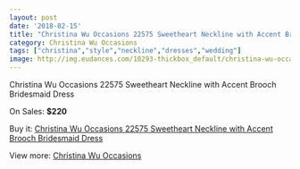 ```yaml
---
layout: post
date: '2018-02-15'
title: "Christina Wu Occasions 22575 Sweetheart Neckline with Accent Brooch Bridesmaid Dress"
category: Christina Wu Occasions
tags: ["christina","style","neckline","dresses","wedding"]
image: http://img.eudances.com/10293-thickbox_default/christina-wu-occasions-22575-sweetheart-neckline-with-accent-brooch-bridesmaid-dress.jpg
---
```

Christina Wu Occasions 22575 Sweetheart Neckline with Accent Brooch Bridesmaid Dress

On Sales: **$220**
<a href="https://www.eudances.com/en/christina-wu-occasions/3360-christina-wu-occasions-22575-sweetheart-neckline-with-accent-brooch-bridesmaid-dress.html"><amp-img layout="responsive" width="600" height="600" src="//img.eudances.com/10293-thickbox_default/christina-wu-occasions-22575-sweetheart-neckline-with-accent-brooch-bridesmaid-dress.jpg" alt="Christina Wu Occasions 22575 Sweetheart Neckline with Accent Brooch Bridesmaid Dress 0" /></a>
<a href="https://www.eudances.com/en/christina-wu-occasions/3360-christina-wu-occasions-22575-sweetheart-neckline-with-accent-brooch-bridesmaid-dress.html"><amp-img layout="responsive" width="600" height="600" src="//img.eudances.com/10296-thickbox_default/christina-wu-occasions-22575-sweetheart-neckline-with-accent-brooch-bridesmaid-dress.jpg" alt="Christina Wu Occasions 22575 Sweetheart Neckline with Accent Brooch Bridesmaid Dress 1" /></a>
<a href="https://www.eudances.com/en/christina-wu-occasions/3360-christina-wu-occasions-22575-sweetheart-neckline-with-accent-brooch-bridesmaid-dress.html"><amp-img layout="responsive" width="600" height="600" src="//img.eudances.com/10295-thickbox_default/christina-wu-occasions-22575-sweetheart-neckline-with-accent-brooch-bridesmaid-dress.jpg" alt="Christina Wu Occasions 22575 Sweetheart Neckline with Accent Brooch Bridesmaid Dress 2" /></a>
<a href="https://www.eudances.com/en/christina-wu-occasions/3360-christina-wu-occasions-22575-sweetheart-neckline-with-accent-brooch-bridesmaid-dress.html"><amp-img layout="responsive" width="600" height="600" src="//img.eudances.com/10294-thickbox_default/christina-wu-occasions-22575-sweetheart-neckline-with-accent-brooch-bridesmaid-dress.jpg" alt="Christina Wu Occasions 22575 Sweetheart Neckline with Accent Brooch Bridesmaid Dress 3" /></a>

Buy it: [Christina Wu Occasions 22575 Sweetheart Neckline with Accent Brooch Bridesmaid Dress](https://www.eudances.com/en/christina-wu-occasions/3360-christina-wu-occasions-22575-sweetheart-neckline-with-accent-brooch-bridesmaid-dress.html "Christina Wu Occasions 22575 Sweetheart Neckline with Accent Brooch Bridesmaid Dress")

View more: [Christina Wu Occasions](https://www.eudances.com/en/59-christina-wu-occasions "Christina Wu Occasions")